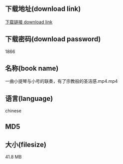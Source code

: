 ## 下载地址(download link)
[下载链接 download link](https://tutu365.netlify.app/?s=%E4%B8%80%E6%9B%B2%E5%B0%8F%E6%8F%90%E7%90%B4%E4%B8%8E%E5%B0%8F%E5%8F%B7%E7%9A%84%E8%81%94%E5%A5%8F%EF%BC%8C%E6%9C%89%E4%BA%86%E5%AE%97%E6%95%99%E8%88%AC%E7%9A%84%E5%9C%A3%E6%B4%81%E6%84%9F.mp4)

## 下载密码(download password)
1866

## 名称(book name)
一曲小提琴与小号的联奏，有了宗教般的圣洁感.mp4.mp4

## 语言(language)
chinese

## MD5


## 大小(filesize)
41.8 MB
